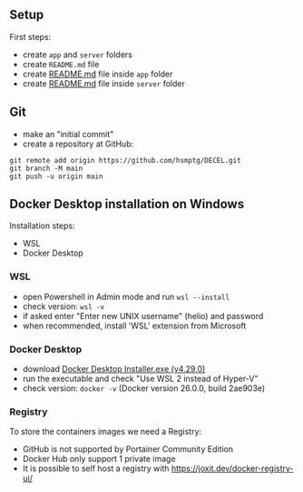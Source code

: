 ## Setup

First steps:
- create ```app``` and ```server``` folders
- create ```README.md``` file
- create [README.md](app/README.md) file inside ```app``` folder
- create [README.md](server/README.md) file inside ```server``` folder

## Git
- make an "initial commit"
- create a repository at GitHub:
```
git remote add origin https://github.com/hsmptg/DECEL.git
git branch -M main
git push -u origin main
```

## Docker Desktop installation on Windows
Installation steps:
- WSL
- Docker Desktop

### WSL
- open Powershell in Admin mode and run ```wsl --install```
- check version: ```wsl -v```
- if asked enter "Enter new UNIX username" (helio) and password
- when recommended, install 'WSL' extension from Microsoft

### Docker Desktop
- download [Docker Desktop Installer.exe (v4.29.0)](https://docs.docker.com/desktop/install/windows-install/)
- run the executable and check "Use WSL 2 instead of Hyper-V"
- check version: ```docker -v``` (Docker version 26.0.0, build 2ae903e)

### Registry
To store the containers images we need a Registry:
- GitHub is not supported by Portainer Community Edition
- Docker Hub only support 1 private image
- It is possible to self host a registry with https://joxit.dev/docker-registry-ui/